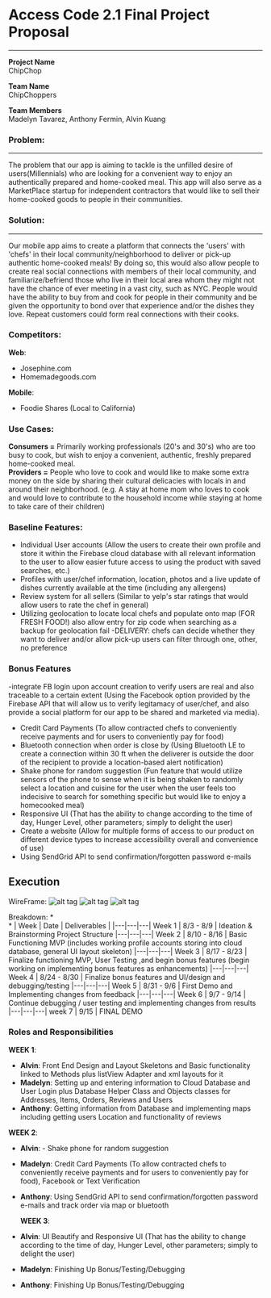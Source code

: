 # Access Code 2.1 Final Project Proposal

---
**Project Name**  
ChipChop

**Team Name**  
ChipChoppers

**Team Members**  
Madelyn Tavarez, Anthony Fermin, Alvin Kuang


### Problem: 
---
The problem that our app is aiming to tackle is the unfilled desire of users(Millennials) who are looking for a convenient way to enjoy an authentically prepared and home-cooked meal. This app will also serve as a MarketPlace startup for independent contractors that would like to sell their home-cooked goods to people in their communities. 

### Solution: 
---
Our mobile app aims to create a platform that connects the 'users' with 'chefs' in their local community/neighborhood to deliver or pick-up authentic home-cooked meals! By doing so, this would also allow people to create real social connections with members of their local community, and familiarize/befriend those who live in their local area whom they might not have the chance of ever meeting in a vast city, such as NYC. People would have the ability to buy from and cook for people in their community and be given the opportunity to bond over that experience and/or the dishes they love. Repeat customers could form real connections with their cooks.  



### Competitors:
**Web**:<br> 
- Josephine.com<br>
- Homemadegoods.com

**Mobile**:<br> 
- Foodie Shares (Local to California)


### Use Cases:
**Consumers =** Primarily working professionals (20's and 30's) who are too busy to cook, but wish to enjoy a convenient, authentic, freshly prepared home-cooked meal.<br>
**Providers =** People who love to cook and would like to make some extra money on the side by sharing their cultural delicacies with locals in and around their neighborhood.
 (e.g. A stay at home mom who loves to cook and would love to contribute to the household income while staying at
home to take care of their children)



### Baseline Features:
 - Individual User accounts (Allow the users to create their own profile and store it within the Firebase cloud database with all relevant information to the user to allow easier future access to using the product with saved searches, etc.)
 - Profiles with user/chef information, location, photos and a live update of dishes currently available at the time (including any allergens)
 - Review system for all sellers (Similar to yelp's star ratings that would allow users to rate the chef in general)
 - Utilizing geolocation to locate local chefs and populate onto map (FOR FRESH FOOD!) also allow entry for zip code when searching as a backup for geolocation fail
 -DELIVERY: chefs can decide whether they want to deliver and/or allow pick-up users can filter through one, other, no preference




### Bonus Features
-integrate FB login upon account creation to verify users are real and also traceable to a certain extent (Using the Facebook option provided by the Firebase API that will allow us to verify legitamacy of user/chef, and also provide a social platform for our app to be shared and marketed via media).
- Credit Card Payments (To allow contracted chefs to conveniently receive payments and for users to conveniently pay for food)
- Bluetooth connection when order is close by (Using Bluetooth LE to create a connection within 30 ft when the deliverer is outside the door of the recipient to provide a location-based alert notification)
- Shake phone for random suggestion (Fun feature that would utilize sensors of the phone to sense when it is being shaken to randomly select a location and cuisine for the user when the user feels too indecisive to search for something specific but would like to enjoy a homecooked meal)
- Responsive UI (That has the ability to change according to the time of day, Hunger Level, other parameters; simply to delight the user)
- Create a website (Allow for multiple forms of access to our product on different device types to increase accessibility overall and convenience of use)
- Using SendGrid API to send confirmation/forgotten password e-mails 



## Execution
WireFrame:
![alt tag](https://mir-s3-cdn-cf.behance.net/project_modules/max_1200/b125ef28611387.55c9514b683d5.jpg)
![alt tag](https://mir-s3-cdn-cf.behance.net/project_modules/max_1200/020cfe28611387.55c9514b672cb.jpg)
![alt tag](https://mir-s3-cdn-cf.behance.net/project_modules/max_1200/3b10f528611387.55c9514b696f0.jpg)


Breakdown: 
  *  
  * 
  | Week | Date | Deliverables | 
  |---|---|---|
  Week 1 | 8/3 - 8/9 | Ideation & Brainstorming Project Structure
 |---|---|---|
  Week 2 | 8/10 - 8/16 | Basic Functioning MVP (includes working profile accounts storing into cloud database, general UI layout skeleton)
   |---|---|---|
  Week 3 | 8/17 - 8/23 | Finalize functioning MVP, User Testing ,and begin bonus features (begin working on implementing bonus features as enhancements)
   |---|---|---|
  Week 4 | 8/24 - 8/30 | Finalize bonus features and UI/design and debugging/testing
   |---|---|---|
  Week 5 | 8/31 - 9/6 | First Demo and Implementing changes from feedback
   |---|---|---|
  Week 6 | 9/7 - 9/14 | Continue debugging / user testing and implementing changes from results
   |---|---|---|
  week 7 | 9/15 | FINAL DEMO




 ### Roles and Responsibilities
  **WEEK 1**:<Br>
 -  **Alvin**: Front End Design and Layout Skeletons and Basic functionality linked to Methods plus listView Adapter and xml layouts for it
 -  **Madelyn**: Setting up and entering information to Cloud Database and User Login plus Database Helper Class and Objects classes for Addresses, Items, Orders, Reviews and Users
 -  **Anthony**: Getting information from Database and implementing maps including getting users Location and functionality of reviews
 
   **WEEK 2**:<Br>
 -  **Alvin**: - Shake phone for random suggestion
 -  **Madelyn**: Credit Card Payments (To allow contracted chefs to conveniently receive payments and for users to conveniently pay for food), Facebook or Text Verification
 -  **Anthony**: Using SendGrid API to send confirmation/forgotten password e-mails and track order via map or bluetooth
 
    **WEEK 3**:<Br>
 -  **Alvin**: UI Beautify and Responsive UI (That has the ability to change according to the time of day, Hunger Level, other parameters; simply to delight the user)
 -  **Madelyn**: Finishing Up Bonus/Testing/Debugging
 -  **Anthony**: Finishing Up Bonus/Testing/Debugging
 
